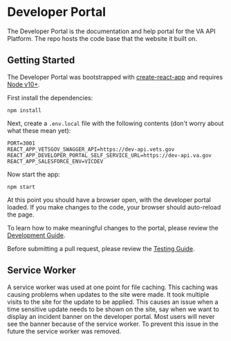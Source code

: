 # Developer Portal

The Developer Portal is the documentation and help portal for the VA API Platform. The repo hosts the code base that the website it built on.

## Getting Started

The Developer Portal was bootstrapped with [create-react-app](https://github.com/facebook/create-react-app) and requires [Node v10+](https://nodejs.org/en/download/).

First install the dependencies:
```
npm install
```

Next, create a `.env.local` file with the following contents (don't worry about what these mean yet):
```
PORT=3001
REACT_APP_VETSGOV_SWAGGER_API=https://dev-api.vets.gov
REACT_APP_DEVELOPER_PORTAL_SELF_SERVICE_URL=https://dev-api.va.gov
REACT_APP_SALESFORCE_ENV=VICDEV
```

Now start the app:
```
npm start
```

At this point you should have a browser open, with the developer portal loaded. If you make changes to the
code, your browser should auto-reload the page.

To learn how to make meaningful changes to the portal, please review the [Development Guide](docs/development.md).

Before submitting a pull request, please review the [Testing Guide](docs/testing.md).

## Service Worker

A service worker was used at one point for file caching. This caching was causing problems when
updates to the site were made. It took multiple visits to the site for the update to be applied.
This causes an issue when a time sensitive update needs to be shown on the site, say when we want
to display an incident banner on the developer portal. Most users will never see the banner
because of the service worker. To prevent this issue in the future the service worker was removed.
